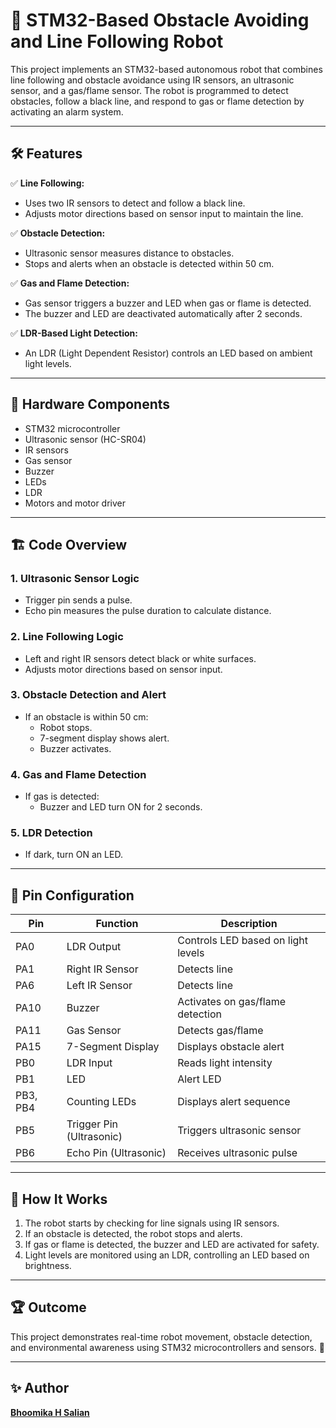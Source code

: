 # 🚀 STM32-Based Obstacle Avoiding and Line Following Robot  

This project implements an STM32-based autonomous robot that combines line following and obstacle avoidance using IR sensors, an ultrasonic sensor, and a gas/flame sensor. The robot is programmed to detect obstacles, follow a black line, and respond to gas or flame detection by activating an alarm system.

---

## 🛠️ Features  
✅ **Line Following:**  
- Uses two IR sensors to detect and follow a black line.  
- Adjusts motor directions based on sensor input to maintain the line.  

✅ **Obstacle Detection:**  
- Ultrasonic sensor measures distance to obstacles.  
- Stops and alerts when an obstacle is detected within 50 cm.  

✅ **Gas and Flame Detection:**  
- Gas sensor triggers a buzzer and LED when gas or flame is detected.  
- The buzzer and LED are deactivated automatically after 2 seconds.  

✅ **LDR-Based Light Detection:**  
- An LDR (Light Dependent Resistor) controls an LED based on ambient light levels.  

---

## 📌 Hardware Components  
- STM32 microcontroller  
- Ultrasonic sensor (HC-SR04)  
- IR sensors  
- Gas sensor  
- Buzzer  
- LEDs  
- LDR  
- Motors and motor driver  

---

## 🏗️ Code Overview  
### 1. **Ultrasonic Sensor Logic**  
- Trigger pin sends a pulse.  
- Echo pin measures the pulse duration to calculate distance.  

### 2. **Line Following Logic**  
- Left and right IR sensors detect black or white surfaces.  
- Adjusts motor directions based on sensor input.  

### 3. **Obstacle Detection and Alert**  
- If an obstacle is within 50 cm:  
    - Robot stops.  
    - 7-segment display shows alert.  
    - Buzzer activates.  

### 4. **Gas and Flame Detection**  
- If gas is detected:  
    - Buzzer and LED turn ON for 2 seconds.  

### 5. **LDR Detection**  
- If dark, turn ON an LED.  

---

## 🔌 Pin Configuration  
| Pin | Function | Description |  
|------|----------|-------------|  
| PA0 | LDR Output | Controls LED based on light levels |  
| PA1 | Right IR Sensor | Detects line |  
| PA6 | Left IR Sensor | Detects line |  
| PA10 | Buzzer | Activates on gas/flame detection |  
| PA11 | Gas Sensor | Detects gas/flame |  
| PA15 | 7-Segment Display | Displays obstacle alert |  
| PB0 | LDR Input | Reads light intensity |  
| PB1 | LED | Alert LED |  
| PB3, PB4 | Counting LEDs | Displays alert sequence |  
| PB5 | Trigger Pin (Ultrasonic) | Triggers ultrasonic sensor |  
| PB6 | Echo Pin (Ultrasonic) | Receives ultrasonic pulse |  

---

## 🚀 How It Works  
1. The robot starts by checking for line signals using IR sensors.  
2. If an obstacle is detected, the robot stops and alerts.  
3. If gas or flame is detected, the buzzer and LED are activated for safety.  
4. Light levels are monitored using an LDR, controlling an LED based on brightness.  

---

## 🏆 Outcome  
This project demonstrates real-time robot movement, obstacle detection, and environmental awareness using STM32 microcontrollers and sensors. 🚀  

---

## ✨ Author  
**[Bhoomika H Salian](https://github.com/BhoomikaSalian)** 

